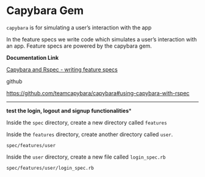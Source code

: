 # Capybara Gem

```capybara``` is for simulating a user’s interaction with the app

In the feature specs we write code which simulates a user’s interaction with an app. Feature specs are powered by the capybara gem.

**Documentation Link**

[Capybara and Rspec - writing feature specs](https://relishapp.com/rspec/rspec-rails/docs/feature-specs/feature-spec)

github

https://github.com/teamcapybara/capybara#using-capybara-with-rspec

----

**test the login, logout and signup functionalities***

Inside the ```spec``` directory, create a new directory called ```features```

Inside the ```features``` directory, create another directory called ```user```.

```spec/features/user```

Inside the ```user``` directory, create a new file called ```login_spec.rb```

```spec/features/user/login_spec.rb```
